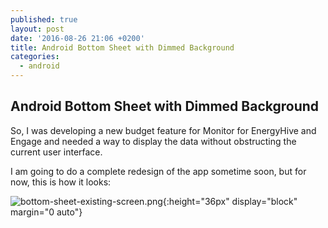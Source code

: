 ```yaml
---
published: true
layout: post
date: '2016-08-26 21:06 +0200'
title: Android Bottom Sheet with Dimmed Background
categories:
  - android
---
```

## Android Bottom Sheet with Dimmed Background

So, I was developing a new budget feature for Monitor for EnergyHive and Engage and needed a way to display the data without obstructing the current user interface. 

I am going to do a complete redesign of the app sometime soon, but for now, this is how it looks:

![bottom-sheet-existing-screen.png]({{site.baseurl}}/assets/bottom-sheet-existing-screen.png){:height="36px" display="block" margin="0 auto"}
